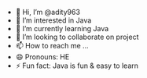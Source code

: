 - 👋 Hi, I’m @adity963
- 👀 I’m interested in Java
- 🌱 I’m currently learning Java
- 💞️ I’m looking to collaborate on project
- 📫 How to reach me ...
- 😄 Pronouns: HE
- ⚡ Fun fact: Java is fun & easy to learn

<!---
adity963/adity963 is a ✨ special ✨ repository because its `README.md` (this file) appears on your GitHub profile.
You can click the Preview link to take a look at your changes.
--->
